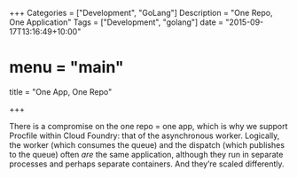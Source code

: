 +++
Categories = ["Development", "GoLang"]
Description = "One Repo, One Application"
Tags = ["Development", "golang"]
date = "2015-09-17T13:16:49+10:00"
# menu = "main"
title = "One App, One Repo"

+++

 There is a compromise on the one repo = one app, which is why we support Procfile within Cloud Foundry: that of the asynchronous worker. Logically, the worker (which consumes the queue) and the dispatch (which publishes to the queue) often *are* the same application, although they run in separate processes and perhaps separate containers. And they’re scaled differently.
